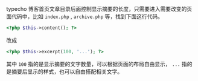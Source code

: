 typecho 博客首页文章目录后面控制显示摘要的长度，只需要进入需要改变的页面代码中，比如 `index.php` , `archive.php` 等，找到下面这行代码。 

```php
<?php $this->content(); ?>
```

改成

```php
<?php $this->excerpt(100, '...'); ?>
```

其中 `100` 指的是显示摘要的文字数量，可以根据页面的布局自由显示， `...` 指的是摘要后显示的样式，也可以自由搭配相关文字。